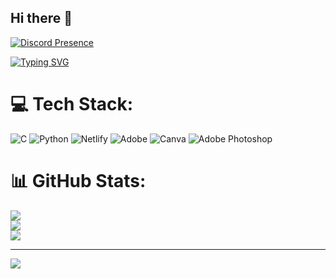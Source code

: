 ## Hi there 👋

[![Discord Presence](https://lanyard.cnrad.dev/api/977802250716078210?showDisplayName=true)](https://discord.com/users/977802250716078210)

<a href="https://git.io/typing-svg"><img src="https://readme-typing-svg.demolab.com?font=Montserrat&weight=700&size=19&pause=1000&center=true&vCenter=true&width=435&lines=PAID+MINECRAFT+%26+DISCORD+SERVER+DEV" alt="Typing SVG" /></a>


# 💻 Tech Stack:
![C](https://img.shields.io/badge/c-%2300599C.svg?style=for-the-badge&logo=c&logoColor=white) ![Python](https://img.shields.io/badge/python-3670A0?style=for-the-badge&logo=python&logoColor=ffdd54) ![Netlify](https://img.shields.io/badge/netlify-%23000000.svg?style=for-the-badge&logo=netlify&logoColor=#00C7B7) ![Adobe](https://img.shields.io/badge/adobe-%23FF0000.svg?style=for-the-badge&logo=adobe&logoColor=white) ![Canva](https://img.shields.io/badge/Canva-%2300C4CC.svg?style=for-the-badge&logo=Canva&logoColor=white) ![Adobe Photoshop](https://img.shields.io/badge/adobe%20photoshop-%2331A8FF.svg?style=for-the-badge&logo=adobe%20photoshop&logoColor=white)
# 📊 GitHub Stats:
![](https://github-readme-stats.vercel.app/api?username=krishanunaskar&theme=midnight-purple&hide_border=false&include_all_commits=false&count_private=false)<br/>
![](https://nirzak-streak-stats.vercel.app/?user=krishanunaskar&theme=midnight-purple&hide_border=false)<br/>
![](https://github-readme-stats.vercel.app/api/top-langs/?username=krishanunaskar&theme=midnight-purple&hide_border=false&include_all_commits=false&count_private=false&layout=compact)

---
[![](https://visitcount.itsvg.in/api?id=krishanunaskar&icon=0&color=0)](https://visitcount.itsvg.in)

<!-- Proudly created with GPRM ( https://gprm.itsvg.in ) -->


<!--
**krishanunaskar/krishanunaskar** is a ✨ _special_ ✨ repository because its `README.md` (this file) appears on your GitHub profile.

Here are some ideas to get you started: 

- 🔭 I’m currently working on ...
- 🌱 I’m currently learning ...
- 👯 I’m looking to collaborate on ...
- 🤔 I’m looking for help with ...
- 💬 Ask me about ...
- 📫 How to reach me: ...
- 😄 Pronouns: ...
- ⚡ Fun fact: ...
-->
